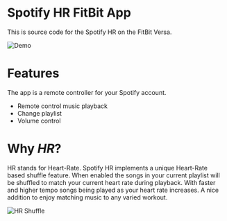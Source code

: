 Spotify HR FitBit App
=====================

This is source code for the Spotify HR on the FitBit Versa.

![Demo](https://image.ibb.co/m4UNqy/image.png)

Features
========

The app is a remote controller for your Spotify account.

 - Remote control music playback
 - Change playlist
 - Volume control
 
Why *HR*?
=========

HR stands for Heart-Rate. Spotify HR implements a unique Heart-Rate based shuffle feature.
When enabled the songs in your current playlist will be shuffled to match your current heart rate during playback.
With faster and higher tempo songs being played as your heart rate increases.
A nice addition to enjoy matching music to any varied workout.

![HR Shuffle](https://image.ibb.co/daFFcd/image.png)